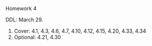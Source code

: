 Homework 4

DDL: March 29.

1. Cover: 4.1, 4.3, 4.6, 4.7, 4.10, 4.12, 4.15, 4.20, 4.33, 4.34
2. Optional: 4.21, 4.30
